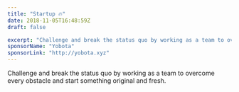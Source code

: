 ```yaml
---
title: "Startup 🔥"
date: 2018-11-05T16:48:59Z
draft: false

excerpt: "Challenge and break the status quo by working as a team to overcome every obstacle and start something original and fresh."
sponsorName: "Yobota"
sponsorLink: "http://yobota.xyz"
---
```


Challenge and break the status quo by working as a team to overcome every obstacle and start something original and fresh.